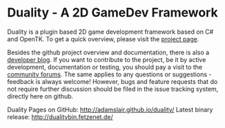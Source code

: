 Duality - A 2D GameDev Framework
=======

Duality is a plugin based 2D game development framework based on C# and OpenTK. To get a quick overview, please visit the [project page](http://duality.fetzenet.de).

Besides the github project overview and documentation, there is also a [developer blog](http://blog.fetzenet.de). If you want to contribute to the project, be it by active development, documentation or testing, you should pay a visit to the [community forums](http://forum.fetzenet.de). The same applies to any questions or suggestions - feedback is always welcome! However, bugs and feature requests that do not require further discussion should be filed in the issue tracking system, directly here on github.

Duality Pages on GitHub: http://adamslair.github.io/duality/
Latest binary release: http://dualitybin.fetzenet.de/
